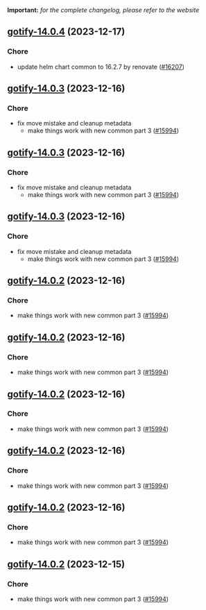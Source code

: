 **Important:**
*for the complete changelog, please refer to the website*




## [gotify-14.0.4](https://github.com/truecharts/charts/compare/gotify-14.0.3...gotify-14.0.4) (2023-12-17)

### Chore

- update helm chart common to 16.2.7 by renovate ([#16207](https://github.com/truecharts/charts/issues/16207))
  
  


## [gotify-14.0.3](https://github.com/truecharts/charts/compare/gotify-13.0.3...gotify-14.0.3) (2023-12-16)

### Chore

- fix move mistake and cleanup metadata
  - make things work with new common part 3 ([#15994](https://github.com/truecharts/charts/issues/15994))
  
  


## [gotify-14.0.3](https://github.com/truecharts/charts/compare/gotify-13.0.3...gotify-14.0.3) (2023-12-16)

### Chore

- fix move mistake and cleanup metadata
  - make things work with new common part 3 ([#15994](https://github.com/truecharts/charts/issues/15994))
  
  


## [gotify-14.0.3](https://github.com/truecharts/charts/compare/gotify-13.0.3...gotify-14.0.3) (2023-12-16)

### Chore

- fix move mistake and cleanup metadata
  - make things work with new common part 3 ([#15994](https://github.com/truecharts/charts/issues/15994))
  
  


## [gotify-14.0.2](https://github.com/truecharts/charts/compare/gotify-13.0.3...gotify-14.0.2) (2023-12-16)

### Chore

- make things work with new common part 3 ([#15994](https://github.com/truecharts/charts/issues/15994))
  
  


## [gotify-14.0.2](https://github.com/truecharts/charts/compare/gotify-13.0.3...gotify-14.0.2) (2023-12-16)

### Chore

- make things work with new common part 3 ([#15994](https://github.com/truecharts/charts/issues/15994))
  
  


## [gotify-14.0.2](https://github.com/truecharts/charts/compare/gotify-13.0.3...gotify-14.0.2) (2023-12-16)

### Chore

- make things work with new common part 3 ([#15994](https://github.com/truecharts/charts/issues/15994))
  
  


## [gotify-14.0.2](https://github.com/truecharts/charts/compare/gotify-13.0.3...gotify-14.0.2) (2023-12-16)

### Chore

- make things work with new common part 3 ([#15994](https://github.com/truecharts/charts/issues/15994))
  
  


## [gotify-14.0.2](https://github.com/truecharts/charts/compare/gotify-13.0.3...gotify-14.0.2) (2023-12-16)

### Chore

- make things work with new common part 3 ([#15994](https://github.com/truecharts/charts/issues/15994))
  
  


## [gotify-14.0.2](https://github.com/truecharts/charts/compare/gotify-13.0.3...gotify-14.0.2) (2023-12-15)

### Chore

- make things work with new common part 3 ([#15994](https://github.com/truecharts/charts/issues/15994))
  
  


